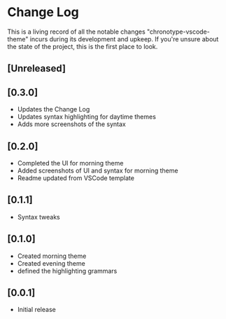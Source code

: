 # Change Log

This is a living record of all the notable changes "chronotype-vscode-theme" incurs during its development and upkeep. If you're unsure about the state of the project, this is the first place to look.

## [Unreleased]

## [0.3.0]
- Updates the Change Log
- Updates syntax highlighting for daytime themes
- Adds more screenshots of the syntax

## [0.2.0]
- Completed the UI for morning theme
- Added screenshots of UI and syntax for morning theme
- Readme updated from VSCode template

## [0.1.1]
- Syntax tweaks

## [0.1.0]
- Created morning theme
- Created evening theme
- defined the highlighting grammars

## [0.0.1]
- Initial release
